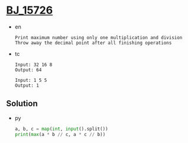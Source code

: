 # [BJ_15726](https://acmicpc.net/problem/15726)

* en

  ```en
  Print maximum number using only one multiplication and division
  Throw away the decimal point after all finishing operations
  ```

* tc

  ```tc
  Input: 32 16 8
  Output: 64

  Input: 1 5 5
  Output: 1
  ```

## Solution

* py

  ```py
  a, b, c = map(int, input().split())
  print(max(a * b // c, a * c // b))
  ```
